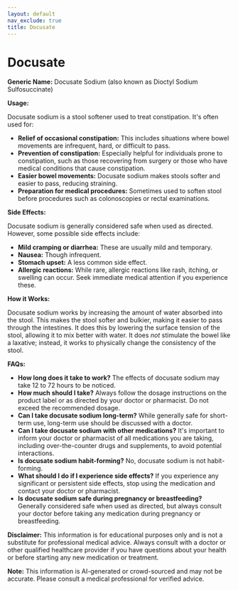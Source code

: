 ```yaml
---
layout: default
nav_exclude: true
title: Docusate
---
```


# Docusate

**Generic Name:** Docusate Sodium (also known as Dioctyl Sodium Sulfosuccinate)


**Usage:**

Docusate sodium is a stool softener used to treat constipation.  It's often used for:

* **Relief of occasional constipation:** This includes situations where bowel movements are infrequent, hard, or difficult to pass.
* **Prevention of constipation:**  Especially helpful for individuals prone to constipation, such as those recovering from surgery or those who have medical conditions that cause constipation.
* **Easier bowel movements:**  Docusate sodium makes stools softer and easier to pass, reducing straining.
* **Preparation for medical procedures:**  Sometimes used to soften stool before procedures such as colonoscopies or rectal examinations.


**Side Effects:**

Docusate sodium is generally considered safe when used as directed.  However, some possible side effects include:

* **Mild cramping or diarrhea:** These are usually mild and temporary.
* **Nausea:** Though infrequent.
* **Stomach upset:**  A less common side effect.
* **Allergic reactions:**  While rare, allergic reactions like rash, itching, or swelling can occur.  Seek immediate medical attention if you experience these.


**How it Works:**

Docusate sodium works by increasing the amount of water absorbed into the stool. This makes the stool softer and bulkier, making it easier to pass through the intestines. It does this by lowering the surface tension of the stool, allowing it to mix better with water.  It does *not* stimulate the bowel like a laxative; instead, it works to physically change the consistency of the stool.


**FAQs:**

* **How long does it take to work?**  The effects of docusate sodium may take 12 to 72 hours to be noticed.
* **How much should I take?** Always follow the dosage instructions on the product label or as directed by your doctor or pharmacist. Do not exceed the recommended dosage.
* **Can I take docusate sodium long-term?** While generally safe for short-term use, long-term use should be discussed with a doctor.
* **Can I take docusate sodium with other medications?**  It's important to inform your doctor or pharmacist of all medications you are taking, including over-the-counter drugs and supplements, to avoid potential interactions.
* **Is docusate sodium habit-forming?** No, docusate sodium is not habit-forming.
* **What should I do if I experience side effects?** If you experience any significant or persistent side effects, stop using the medication and contact your doctor or pharmacist.
* **Is docusate sodium safe during pregnancy or breastfeeding?**  Generally considered safe when used as directed, but always consult your doctor before taking any medication during pregnancy or breastfeeding.



**Disclaimer:**  This information is for educational purposes only and is not a substitute for professional medical advice. Always consult with a doctor or other qualified healthcare provider if you have questions about your health or before starting any new medication or treatment.


**Note:** This information is AI-generated or crowd-sourced and may not be accurate. Please consult a medical professional for verified advice.